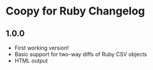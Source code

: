 # Coopy for Ruby Changelog

## 1.0.0

 * First working version!
 * Basic support for two-way diffs of Ruby CSV objects
 * HTML output